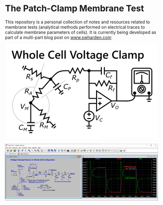 # The Patch-Clamp Membrane Test

This repository is a personal collection of notes and resources related to membrane tests (analytical methods performed on electrical traces to calculate membrane parameters of cells). It is currently being developed as part of a multi-part blog post on www.swharden.com

<div align="center">

![](dev/diagram/whole-cell-voltage-clamp-diagram.png)

![](models/advanced/voltage-clamp-screenshot.png)

</div>